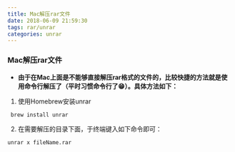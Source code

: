 ```yaml
---
title: Mac解压rar文件
date: 2018-06-09 21:59:30
tags: rar/unrar
categories: unrar
---
```

### Mac解压rar文件
- **由于在Mac上面是不能够直接解压rar格式的文件的，比较快捷的方法就是使用命令行解压了（平时习惯命令行了😁）。具体方法如下：**
1. 使用Homebrew安装unrar  
```s         
 brew install unrar
 ```
2. 在需要解压的目录下面，于终端键入如下命令即可：  
```s
unrar x fileName.rar
```